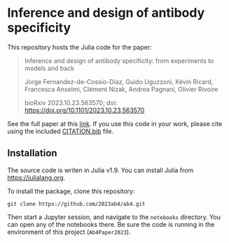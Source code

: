 # Inference and design of antibody specificity

This repository hosts the Julia code for the paper:

> Inference and design of antibody specificity: from experiments to models and back
> 
> Jorge Fernandez-de-Cossio-Diaz, Guido Uguzzoni, Kévin Ricard, Francesca Anselmi, Clément Nizak, Andrea Pagnani, Olivier Rivoire
> 
> bioRxiv 2023.10.23.563570; doi: https://doi.org/10.1101/2023.10.23.563570

See the full paper at this [link](https://www.biorxiv.org/content/10.1101/2023.10.23.563570). If you use this code in your work, please cite using the included [CITATION.bib](https://github.com/2023ab4/ab4/blob/main/CITATION.bib) file.

## Installation

The source code is writen in Julia v1.9. You can install Julia from https://julialang.org.

To install the package, clone this repository:

```
git clone https://github.com/2023ab4/ab4.git
```

Then start a Jupyter session, and navigate to the `notebooks` directory. You can open any of the notebooks there. Be sure the code is running in the environment of this project (`Ab4Paper2023`).